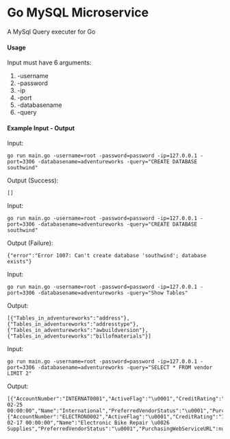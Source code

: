 # Go MySQL Microservice
A MySql Query executer for Go

#### Usage
Input must have 6 arguments:

1.  -username
2.  -password
3.  -ip
4.  -port
5.  -databasename
6.  -query

#### Example Input - Output
Input:
```
go run main.go -username=root -password=password -ip=127.0.0.1 -port=3306 -databasename=adventureworks -query="CREATE DATABASE southwind"
```
Output (Success):
```
[]
```

Input:
```
go run main.go -username=root -password=password -ip=127.0.0.1 -port=3306 -databasename=adventureworks -query="CREATE DATABASE southwind"
```
Output (Failure):
```
{"error":"Error 1007: Can't create database 'southwind'; database exists"}
```

Input:
```
go run main.go -username=root -password=password -ip=127.0.0.1 -port=3306 -databasename=adventureworks -query="Show Tables"
```

Output:

```
[{"Tables_in_adventureworks":"address"},{"Tables_in_adventureworks":"addresstype"},{"Tables_in_adventureworks":"awbuildversion"},{"Tables_in_adventureworks":"billofmaterials"}]
```

Input:
```
go run main.go -username=root -password=password -ip=127.0.0.1 -port=3306 -databasename=adventureworks -query="SELECT * FROM vendor LIMIT 2"
```

Output:

```
[{"AccountNumber":"INTERNAT0001","ActiveFlag":"\u0001","CreditRating":"1","ModifiedDate":"2002-02-25 00:00:00","Name":"International","PreferredVendorStatus":"\u0001","PurchasingWebServiceURL":null,"VendorID":"1"},{"AccountNumber":"ELECTRON0002","ActiveFlag":"\u0001","CreditRating":"1","ModifiedDate":"2002-02-17 00:00:00","Name":"Electronic Bike Repair \u0026 Supplies","PreferredVendorStatus":"\u0001","PurchasingWebServiceURL":null,"VendorID":"2"}]
```